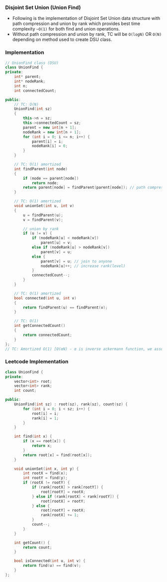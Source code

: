### Disjoint Set Union (Union Find)

-   Following is the implementation of Disjoint Set Union data structure with path compression and union by rank which provides best time complexity `~O(1)` for both find and union operations.
-   Without path compression and union by rank, TC will be `O(logN)` OR `O(N)` depending on method used to create DSU class.

### Implementation

```cpp
// UnionFind class (DSU)
class UnionFind {
private:
    int* parent;
    int* nodeRank;
    int n;
    int connectedCount;

public:
    // TC: O(N)
    UnionFind(int sz)
    {
        this->n = sz;
        this->connectedCount = sz;
        parent = new int[n + 1];
        nodeRank = new int[n + 1];
        for (int i = 0; i <= n; i++) {
            parent[i] = i;
            nodeRank[i] = 0;
        }
    }

    // TC: O(1) amortized
    int findParent(int node)
    {
        if (node == parent[node])
            return node;
        return parent[node] = findParent(parent[node]); // path compression
    }

    // TC: O(1) amortized
    void unionSet(int u, int v)
    {
        u = findParent(u);
        v = findParent(v);

        // union by rank
        if (u != v) {
            if (nodeRank[u] < nodeRank[v])
                parent[u] = v;
            else if (nodeRank[u] > nodeRank[v])
                parent[v] = u;
            else {
                parent[v] = u; // join to anyone
                nodeRank[u]++; // increase rank(level)
            }
            connectedCount--;
        }
    }

    // TC: O(1) amortized
    bool connected(int u, int v)
    {
        return findParent(u) == findParent(v);
    }

    // TC: O(1)
    int getConnectedCount()
    {
        return connectedCount;
    }
};
// TC: Amortized O(1) [O(αN) - α is inverse ackermann function, we assume it constant]
```


### Leetcode Implementation

```cpp
class UnionFind {
private:
    vector<int> root;
    vector<int> rank;
    int count;

public:
    UnionFind(int sz) : root(sz), rank(sz), count(sz) {
        for (int i = 0; i < sz; i++) {
            root[i] = i;
            rank[i] = 1;
        }
    }

    int find(int x) {
        if (x == root[x]) {
            return x;
        }
        return root[x] = find(root[x]);
    }

    void unionSet(int x, int y) {
        int rootX = find(x);
        int rootY = find(y);
        if (rootX != rootY) {
            if (rank[rootX] > rank[rootY]) {
                root[rootY] = rootX;
            } else if (rank[rootX] < rank[rootY]) {
                root[rootX] = rootY;
            } else {
                root[rootY] = rootX;
                rank[rootX] += 1;
            }
            count--;
        }
    }

    int getCount() {
        return count;
    }

    bool isConnected(int u, int v) {
        return find(u) == find(v);
    }
};
```